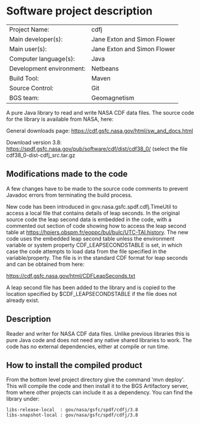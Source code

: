 # Software project description

|  |  |
| ------------------------ | ------- |
| Project Name:            | cdfj |
| Main developer(s):       | Jane Exton and Simon Flower  |
| Main user(s):            | Jane Exton and Simon Flower |
| Computer language(s):    | Java |
| Development environment: | Netbeans |
| Build Tool:              | Maven |
| Source Control:          | Git |
| BGS team:                | Geomagnetism |

A pure Java library to read and write NASA CDF data files. The source code for the
library is available from NASA, here:

General downloads page: https://cdf.gsfc.nasa.gov/html/sw_and_docs.html

Download version 3.8: https://spdf.gsfc.nasa.gov/pub/software/cdf/dist/cdf38_0/
(select the file cdf38_0-dist-cdfj_src.tar.gz

## Modifications made to the code

A few changes have to be made to the source code comments to prevent
Javadoc errors from terminating the build process.

New code has been introduced in gov.nasa.gsfc.spdf.cdfj.TimeUtil to access a
local file that contains details of leap seconds. In the original source code
the leap second data is embedded in the code, with a commented out section of
code showing how to access the leap second table at 
https://hpiers.obspm.fr/eoppc/bul/bulc/UTC-TAI.history. The new code uses the
embedded leap second table unless the environment variable or system property
CDF_LEAPSECONDSTABLE is set, in which case the code attempts to load data from 
the file specified in the variable/property. The file is in
the standard CDF format for leap seconds and can be obtained from here:

https://cdf.gsfc.nasa.gov/html/CDFLeapSeconds.txt


A leap second file has been added to the library and is copied to the location
specified by $CDF_LEAPSECONDSTABLE if the file does not already exist.

## Description
Reader and writer for NASA CDF data files. Unlike previous libraries this is pure
Java code and does not need any native shared libraries to work. The code has no
external dependencies, either at compile or run time.


## How to install the compiled product

From the bottom level project directory give the command 'mvn deploy'. This will compile 
the code and then install it to the BGS Artifactory server, from where other projects 
can include it as a dependency. You can find the library under:

    libs-release-local  : gov/nasa/gsfc/spdf/cdfj/3.8
    libs-snapshot-local : gov/nasa/gsfc/spdf/cdfj/3.8
